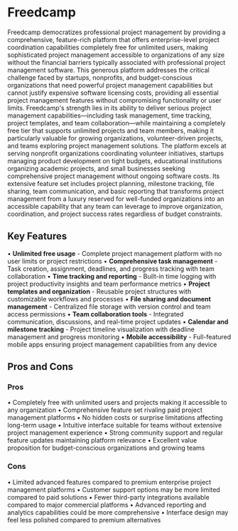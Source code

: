# Freedcamp

Freedcamp democratizes professional project management by providing a comprehensive, feature-rich platform that offers enterprise-level project coordination capabilities completely free for unlimited users, making sophisticated project management accessible to organizations of any size without the financial barriers typically associated with professional project management software. This generous platform addresses the critical challenge faced by startups, nonprofits, and budget-conscious organizations that need powerful project management capabilities but cannot justify expensive software licensing costs, providing all essential project management features without compromising functionality or user limits. Freedcamp's strength lies in its ability to deliver serious project management capabilities—including task management, time tracking, project templates, and team collaboration—while maintaining a completely free tier that supports unlimited projects and team members, making it particularly valuable for growing organizations, volunteer-driven projects, and teams exploring project management solutions. The platform excels at serving nonprofit organizations coordinating volunteer initiatives, startups managing product development on tight budgets, educational institutions organizing academic projects, and small businesses seeking comprehensive project management without ongoing software costs. Its extensive feature set includes project planning, milestone tracking, file sharing, team communication, and basic reporting that transforms project management from a luxury reserved for well-funded organizations into an accessible capability that any team can leverage to improve organization, coordination, and project success rates regardless of budget constraints.

## Key Features

• **Unlimited free usage** - Complete project management platform with no user limits or project restrictions
• **Comprehensive task management** - Task creation, assignment, deadlines, and progress tracking with team collaboration
• **Time tracking and reporting** - Built-in time logging with project productivity insights and team performance metrics
• **Project templates and organization** - Reusable project structures with customizable workflows and processes
• **File sharing and document management** - Centralized file storage with version control and team access permissions
• **Team collaboration tools** - Integrated communication, discussions, and real-time project updates
• **Calendar and milestone tracking** - Project timeline visualization with deadline management and progress monitoring
• **Mobile accessibility** - Full-featured mobile apps ensuring project management capabilities from any device

## Pros and Cons

### Pros
• Completely free with unlimited users and projects making it accessible to any organization
• Comprehensive feature set rivaling paid project management platforms
• No hidden costs or surprise limitations affecting long-term usage
• Intuitive interface suitable for teams without extensive project management experience
• Strong community support and regular feature updates maintaining platform relevance
• Excellent value proposition for budget-conscious organizations and growing teams

### Cons
• Limited advanced features compared to premium enterprise project management platforms
• Customer support options may be more limited compared to paid solutions
• Fewer third-party integrations available compared to major commercial platforms
• Advanced reporting and analytics capabilities could be more comprehensive
• Interface design may feel less polished compared to premium alternatives